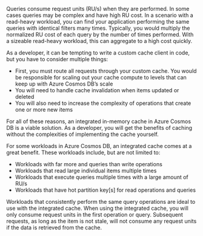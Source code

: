Queries consume request units (RU/s) when they are performed. In some cases queries may be complex and have high RU cost. In a scenario with a read-heavy workload, you can find your application performing the same queries with identical filters many times. Typically, you would multiply the normalized RU cost of each query by the number of times performed. With a sizeable read-heavy workload, this can aggregate to a high cost quickly.

As a developer, it can be tempting to write a custom cache client in code, but you have to consider multiple things:

- First, you must route all requests through your custom cache. You would be responsible for scaling out your cache compute to levels that can keep up with Azure Cosmos DB’s scale
- You will need to handle cache invalidation when items updated or deleted
- You will also need to increase the complexity of operations that create one or more new items

For all of these reasons, an integrated in-memory cache in Azure Cosmos DB is a viable solution. As a developer, you will get the benefits of caching without the complexities of implementing the cache yourself.

For some workloads in Azure Cosmos DB, an integrated cache comes at a great benefit. These workloads include, but are not limited to:

- Workloads with far more and queries than write operations
- Workloads that read large individual items multiple times
- Workloads that execute queries multiple times with a large amount of RU/s
- Workloads that have hot partition key\[s\] for read operations and queries

Workloads that consistently perform the same query operations are ideal to use with the integrated cache. When using the integrated cache, you will only consume request units in the first operation or query. Subsequent requests, as long as the item is not stale, will not consume any request units if the data is retrieved from the cache.
